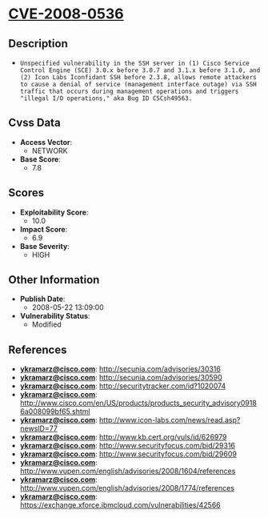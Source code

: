 
# [CVE-2008-0536](https://cve.mitre.org/cgi-bin/cvename.cgi?name=CVE-2008-0536)

## Description

- `Unspecified vulnerability in the SSH server in (1) Cisco Service Control Engine (SCE) 3.0.x before 3.0.7 and 3.1.x before 3.1.0, and (2) Icon Labs Iconfidant SSH before 2.3.8, allows remote attackers to cause a denial of service (management interface outage) via SSH traffic that occurs during management operations and triggers "illegal I/O operations," aka Bug ID CSCsh49563.`

## Cvss Data

- **Access Vector**:
  - NETWORK
- **Base Score**:
  - 7.8

## Scores

- **Exploitability Score**:
  - 10.0
- **Impact Score**:
  - 6.9
- **Base Severity**:
  - HIGH

## Other Information

- **Publish Date**:
  - 2008-05-22 13:09:00
- **Vulnerability Status**:
  - Modified

## References

- **ykramarz@cisco.com**: http://secunia.com/advisories/30316
- **ykramarz@cisco.com**: http://secunia.com/advisories/30590
- **ykramarz@cisco.com**: http://securitytracker.com/id?1020074
- **ykramarz@cisco.com**: http://www.cisco.com/en/US/products/products_security_advisory09186a008099bf65.shtml
- **ykramarz@cisco.com**: http://www.icon-labs.com/news/read.asp?newsID=77
- **ykramarz@cisco.com**: http://www.kb.cert.org/vuls/id/626979
- **ykramarz@cisco.com**: http://www.securityfocus.com/bid/29316
- **ykramarz@cisco.com**: http://www.securityfocus.com/bid/29609
- **ykramarz@cisco.com**: http://www.vupen.com/english/advisories/2008/1604/references
- **ykramarz@cisco.com**: http://www.vupen.com/english/advisories/2008/1774/references
- **ykramarz@cisco.com**: https://exchange.xforce.ibmcloud.com/vulnerabilities/42566

